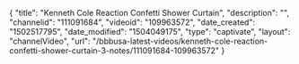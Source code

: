 {
    "title": "Kenneth Cole Reaction Confetti Shower Curtain",
    "description": "",
    "channelid": "111091684",
    "videoid": "109963572",
    "date_created": "1502517795",
    "date_modified": "1504049175",
    "type": "captivate",
    "layout": "channelVideo",
    "url": "\/bbbusa-latest-videos\/kenneth-cole-reaction-confetti-shower-curtain-3-notes\/111091684-109963572"
}